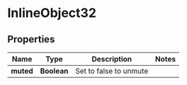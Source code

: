 

# InlineObject32

## Properties

Name | Type | Description | Notes
------------ | ------------- | ------------- | -------------
**muted** | **Boolean** | Set to false to unmute | 



